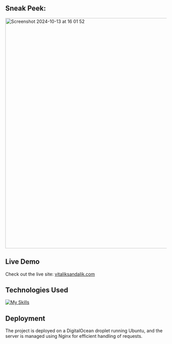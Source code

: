 ## Sneak Peek:

<img width="721" alt="Screenshot 2024-10-13 at 16 01 52" src="https://github.com/user-attachments/assets/46b67b98-41c0-46be-922c-4171794572f6">

## Live Demo

Check out the live site: [vitaliksandalik.com](https://vitaliksandalik.com)

## Technologies Used
[![My Skills](https://skillicons.dev/icons?i=react,tailwind,flask,postgres)](https://skillicons.dev)
## Deployment

The project is deployed on a DigitalOcean droplet running Ubuntu, and the server is managed using Nginx for efficient handling of requests.
